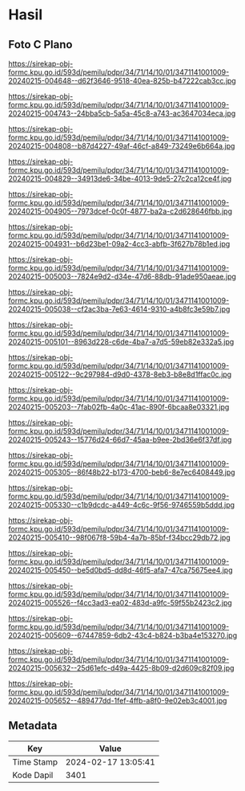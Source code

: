 # Hasil

## Foto C Plano

https://sirekap-obj-formc.kpu.go.id/593d/pemilu/pdpr/34/71/14/10/01/3471141001009-20240215-004648--d62f3646-9518-40ea-825b-b47222cab3cc.jpg

https://sirekap-obj-formc.kpu.go.id/593d/pemilu/pdpr/34/71/14/10/01/3471141001009-20240215-004743--24bba5cb-5a5a-45c8-a743-ac3647034eca.jpg

https://sirekap-obj-formc.kpu.go.id/593d/pemilu/pdpr/34/71/14/10/01/3471141001009-20240215-004808--b87d4227-49af-46cf-a849-73249e6b664a.jpg

https://sirekap-obj-formc.kpu.go.id/593d/pemilu/pdpr/34/71/14/10/01/3471141001009-20240215-004829--34913de6-34be-4013-9de5-27c2ca12ce4f.jpg

https://sirekap-obj-formc.kpu.go.id/593d/pemilu/pdpr/34/71/14/10/01/3471141001009-20240215-004905--7973dcef-0c0f-4877-ba2a-c2d628646fbb.jpg

https://sirekap-obj-formc.kpu.go.id/593d/pemilu/pdpr/34/71/14/10/01/3471141001009-20240215-004931--b6d23be1-09a2-4cc3-abfb-3f627b78b1ed.jpg

https://sirekap-obj-formc.kpu.go.id/593d/pemilu/pdpr/34/71/14/10/01/3471141001009-20240215-005003--7824e9d2-d34e-47d6-88db-91ade950aeae.jpg

https://sirekap-obj-formc.kpu.go.id/593d/pemilu/pdpr/34/71/14/10/01/3471141001009-20240215-005038--cf2ac3ba-7e63-4614-9310-a4b8fc3e59b7.jpg

https://sirekap-obj-formc.kpu.go.id/593d/pemilu/pdpr/34/71/14/10/01/3471141001009-20240215-005101--8963d228-c6de-4ba7-a7d5-59eb82e332a5.jpg

https://sirekap-obj-formc.kpu.go.id/593d/pemilu/pdpr/34/71/14/10/01/3471141001009-20240215-005122--9c297984-d9d0-4378-8eb3-b8e8d1ffac0c.jpg

https://sirekap-obj-formc.kpu.go.id/593d/pemilu/pdpr/34/71/14/10/01/3471141001009-20240215-005203--7fab02fb-4a0c-41ac-890f-6bcaa8e03321.jpg

https://sirekap-obj-formc.kpu.go.id/593d/pemilu/pdpr/34/71/14/10/01/3471141001009-20240215-005243--15776d24-66d7-45aa-b9ee-2bd36e6f37df.jpg

https://sirekap-obj-formc.kpu.go.id/593d/pemilu/pdpr/34/71/14/10/01/3471141001009-20240215-005305--86f48b22-b173-4700-beb6-8e7ec6408449.jpg

https://sirekap-obj-formc.kpu.go.id/593d/pemilu/pdpr/34/71/14/10/01/3471141001009-20240215-005330--c1b9dcdc-a449-4c6c-9f56-9746559b5ddd.jpg

https://sirekap-obj-formc.kpu.go.id/593d/pemilu/pdpr/34/71/14/10/01/3471141001009-20240215-005410--98f067f8-59b4-4a7b-85bf-f34bcc29db72.jpg

https://sirekap-obj-formc.kpu.go.id/593d/pemilu/pdpr/34/71/14/10/01/3471141001009-20240215-005450--be5d0bd5-dd8d-46f5-afa7-47ca75675ee4.jpg

https://sirekap-obj-formc.kpu.go.id/593d/pemilu/pdpr/34/71/14/10/01/3471141001009-20240215-005526--f4cc3ad3-ea02-483d-a9fc-59f55b2423c2.jpg

https://sirekap-obj-formc.kpu.go.id/593d/pemilu/pdpr/34/71/14/10/01/3471141001009-20240215-005609--67447859-6db2-43c4-b824-b3ba4e153270.jpg

https://sirekap-obj-formc.kpu.go.id/593d/pemilu/pdpr/34/71/14/10/01/3471141001009-20240215-005632--25d61efc-d49a-4425-8b09-d2d609c82f09.jpg

https://sirekap-obj-formc.kpu.go.id/593d/pemilu/pdpr/34/71/14/10/01/3471141001009-20240215-005652--489477dd-1fef-4ffb-a8f0-9e02eb3c4001.jpg


## Metadata

| Key        | Value               |
| ---------- | ------------------- |
| Time Stamp | 2024-02-17 13:05:41 |
| Kode Dapil | 3401                |



